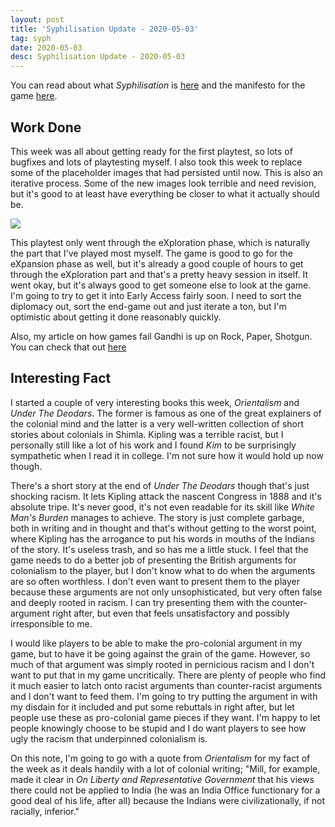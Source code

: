 ```yaml
---
layout: post
title: 'Syphilisation Update - 2020-05-03'
tag: syph
date: 2020-05-03
desc: Syphilisation Update - 2020-05-03
---
```



You can read about what *Syphilisation* is [here](/blog/syph/announce) and the manifesto for the game [here](/blog/syph/newManifesto).

## Work Done

This week was all about getting ready for the first playtest, so lots of bugfixes and lots of playtesting myself. I also took this week to replace some of the placeholder images that had persisted until now. This is also an iterative process. Some of the new images look terrible and need revision, but it's good to at least have everything be closer to what it actually should be.

<img src="/blogImages/syphPlaytest1.jpeg" />

This playtest only went through the eXploration phase, which is naturally the part that I've played most myself. The game is good to go for the eXpansion phase as well, but it's already a good couple of hours to get through the eXploration part and that's a pretty heavy session in itself. It went okay, but it's always good to get someone else to look at the game. I'm going to try to get it into Early Access fairly soon. I need to sort the diplomacy out, sort the end-game out and just iterate a ton, but I'm optimistic about getting it done reasonably quickly.


Also, my article on how games fail Gandhi is up on Rock, Paper, Shotgun. You can check that out [here](https://www.rockpapershotgun.com/2020/04/22/how-video-games-consistently-fail-gandhi/)

## Interesting Fact

I started a couple of very interesting books this week, *Orientalism* and *Under The Deodars*. The former is famous as one of the great explainers of the colonial mind and the latter is a very well-written collection of short stories about colonials in Shimla. Kipling was a terrible racist, but I personally still like a lot of his work and I found *Kim* to be surprisingly sympathetic when I read it in college. I'm not sure how it would hold up now though.


There's a short story at the end of *Under The Deodars* though that's just shocking racism. It lets Kipling attack the nascent Congress in 1888 and it's absolute tripe. It's never good, it's not even readable for its skill like *White Man's Burden* manages to achieve. The story is just complete garbage, both in writing and in thought and that's without getting to the worst point, where Kipling has the arrogance to put his words in mouths of the Indians of the story. It's useless trash, and so has me a little stuck. I feel that the game needs to do a better job of presenting the British arguments for colonialism to the player, but I don't know what to do when the arguments are so often worthless. I don't even want to present them to the player because these arguments are not only unsophisticated, but very often false and deeply rooted in racism. I can try presenting them with the counter-argument right after, but even that feels unsatisfactory and possibly irresponsible to me.


I would like players to be able to make the pro-colonial argument in my game, but to have it be going against the grain of the game. However, so much of that argument was simply rooted in pernicious racism and I don't want to put that in my game uncritically. There are plenty of people who find it much easier to latch onto racist arguments than counter-racist arguments and I don't want to feed them. I'm going to try putting the argument in with my disdain for it included and put some rebuttals in right after, but let people use these as pro-colonial game pieces if they want. I'm happy to let people knowingly choose to be stupid and I do want players to see how ugly the racism that underpinned colonialism is.


On this note, I'm going to go with a quote from *Orientalism* for my fact of the week as it deals handily with a lot of colonial writing; "Mill, for example, made it clear in *On Liberty and Representative Government* that his views there could not be applied to India (he was an India Office functionary for a good deal of his life, after all) because the Indians were civilizationally, if not racially, inferior."

